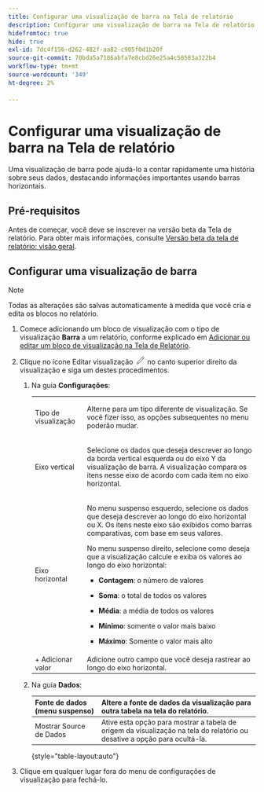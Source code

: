 ```yaml
---
title: Configurar uma visualização de barra na Tela de relatório
description: Configurar uma visualização de barra na Tela de relatório
hidefromtoc: true
hide: true
exl-id: 7dc4f156-d262-482f-aa82-c905f0d1b20f
source-git-commit: 70bda5a7186abfa7e8cbd26e25a4c58583a322b4
workflow-type: tm+mt
source-wordcount: '349'
ht-degree: 2%

---
```


# Configurar uma visualização de barra na Tela de relatório

Uma visualização de barra pode ajudá-lo a contar rapidamente uma história sobre seus dados, destacando informações importantes usando barras horizontais.

## Pré-requisitos

Antes de começar, você deve se inscrever na versão beta da Tela de relatório. Para obter mais informações, consulte [Versão beta da tela de relatório: visão geral](/help/quicksilver/product-announcements/betas/canvas-dashboards-beta/reporting-canvas-beta-overview.md).

## Configurar uma visualização de barra

>[!NOTE]
>
>Todas as alterações são salvas automaticamente à medida que você cria e edita os blocos no relatório.

1. Comece adicionando um bloco de visualização com o tipo de visualização **Barra** a um relatório, conforme explicado em [Adicionar ou editar um bloco de visualização na Tela de Relatório](../../../reports-and-dashboards/reporting-canvas/visualization-blocks/add-or-edit-report-visualization.md).

1. Clique no ícone Editar visualização ![Ícone Editar](assets/edit-icon.png) no canto superior direito da visualização e siga um destes procedimentos.

   1. Na guia **Configurações**:

      <table style="table-layout:auto">
       <col>
       <col>
       <tbody>
        <tr>
         <td role="rowheader">Tipo de visualização</td>
         <td><p>Alterne para um tipo diferente de visualização. Se você fizer isso, as opções subsequentes no menu poderão mudar.</p></td>
        </tr>
        <tr>
         <td role="rowheader">Eixo vertical</td>
         <td><p>Selecione os dados que deseja descrever ao longo da borda vertical esquerda ou do eixo Y da visualização de barra. A visualização compara os itens nesse eixo de acordo com cada item no eixo horizontal.</p></td>
        </tr>
        <tr>
         <td role="rowheader">Eixo horizontal</td>
         <td><p>No menu suspenso esquerdo, selecione os dados que deseja descrever ao longo do eixo horizontal ou X. Os itens neste eixo são exibidos como barras comparativas, com base em seus valores.</p><p>No menu suspenso direito, selecione como deseja que a visualização calcule e exiba os valores ao longo do eixo horizontal:</p>
          <ul>
           <li><p><b>Contagem</b>: o número de valores</p></li>
           <li><p><b>Soma</b>: o total de todos os valores </p></li>
           <li><p><b>Média</b>: a média de todos os valores</p></li>
           <li><p><b>Mínimo</b>: somente o valor mais baixo</p></li>
           <li><p><b>Máximo</b>: Somente o valor mais alto</p></li>
          </ul></td>
        </tr>
        <tr>
         <td role="rowheader">+ Adicionar valor</td>
         <td>Adicione outro campo que você deseja rastrear ao longo do eixo horizontal.</td>
        </tr>
       </tbody>
      </table>

   1. Na guia **Dados**:

      | Fonte de dados (menu suspenso) | Altere a fonte de dados da visualização para outra tabela na tela do relatório. |
      |---|---|
      | Mostrar Source de Dados | Ative esta opção para mostrar a tabela de origem da visualização na tela do relatório ou desative a opção para ocultá-la. |

      {style="table-layout:auto"}

      <!--   
      NOLAN-FLAG: convert table to html. 
      -->

1. Clique em qualquer lugar fora do menu de configurações de visualização para fechá-lo.
